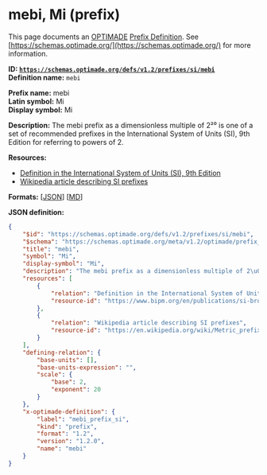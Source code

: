 # mebi, Mi (prefix)

This page documents an [OPTIMADE](https://www.optimade.org/) [Prefix Definition](https://schemas.optimade.org/#definitions). See [https://schemas.optimade.org/](https://schemas.optimade.org/) for more information.

**ID: [`https://schemas.optimade.org/defs/v1.2/prefixes/si/mebi`](https://schemas.optimade.org/defs/v1.2/prefixes/si/mebi.md)**  
**Definition name:** `mebi`

**Prefix name:** mebi  
**Latin symbol:** Mi  
**Display symbol:** Mi  
  
**Description:** The mebi prefix as a dimensionless multiple of 2²⁰ is one of a set of recommended prefixes in the International System of Units (SI), 9th Edition for referring to powers of 2.



**Resources:**

- [Definition in the International System of Units (SI), 9th Edition](https://www.bipm.org/en/publications/si-brochure)
- [Wikipedia article describing SI prefixes](https://en.wikipedia.org/wiki/Metric_prefix)


**Formats:** [[JSON](mebi.json)] [[MD](mebi.md)]

**JSON definition:**

``` json
{
    "$id": "https://schemas.optimade.org/defs/v1.2/prefixes/si/mebi",
    "$schema": "https://schemas.optimade.org/meta/v1.2/optimade/prefix_definition.json",
    "title": "mebi",
    "symbol": "Mi",
    "display-symbol": "Mi",
    "description": "The mebi prefix as a dimensionless multiple of 2\u00b2\u2070 is one of a set of recommended prefixes in the International System of Units (SI), 9th Edition for referring to powers of 2.",
    "resources": [
        {
            "relation": "Definition in the International System of Units (SI), 9th Edition",
            "resource-id": "https://www.bipm.org/en/publications/si-brochure"
        },
        {
            "relation": "Wikipedia article describing SI prefixes",
            "resource-id": "https://en.wikipedia.org/wiki/Metric_prefix"
        }
    ],
    "defining-relation": {
        "base-units": [],
        "base-units-expression": "",
        "scale": {
            "base": 2,
            "exponent": 20
        }
    },
    "x-optimade-definition": {
        "label": "mebi_prefix_si",
        "kind": "prefix",
        "format": "1.2",
        "version": "1.2.0",
        "name": "mebi"
    }
}
```